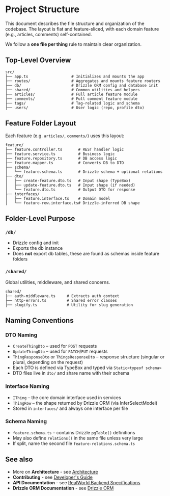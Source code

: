 # Project Structure

This document describes the file structure and organization of the codebase. The layout is flat and feature-sliced, with each domain feature (e.g., articles, comments) self-contained.

We follow a **one file per thing** rule to maintain clear organization.

## Top-Level Overview

```plaintext
src/
├── app.ts                   # Initializes and mounts the app
├── routes/                  # Aggregates and mounts feature routers
├── db/                      # Drizzle ORM config and database init
├── shared/                  # Common utilities and helpers
├── articles/                # Full article feature module
├── comments/                # Full comment feature module
├── tags/                    # Tag-related logic and schema
├── users/                   # User logic (repo, profile dto)
```

## Feature Folder Layout

Each feature (e.g. `articles/`, `comments/`) uses this layout:

```plaintext
feature/
├── feature.controller.ts       # REST handler logic
├── feature.service.ts          # Business logic
├── feature.repository.ts       # DB access logic
├── feature.mapper.ts           # Converts DB to DTO
├── schema/
│   └── feature.schema.ts       # Drizzle schema + optional relations
├── dto/
│   ├── create-feature.dto.ts   # Input shape (TypeBox)
│   ├── update-feature.dto.ts   # Input shape (if needed)
│   └── feature.dto.ts          # Output DTO for response
├── interfaces/
│   ├── feature.interface.ts    # Domain model
│   └── feature-row.interface.ts# Drizzle-inferred DB shape
```

## Folder-Level Purpose

### `/db/`

- Drizzle config and init
- Exports the db instance
- Does **not** export db tables, these are found as schemas inside feature folders

### `/shared/`

Global utilities, middleware, and shared concerns.

```plaintext
shared/
├── auth-middleware.ts     # Extracts auth context
├── http-errors.ts         # Shared error classes
├── slugify.ts             # Utility for slug generation
```

## Naming Conventions

### DTO Naming

- `CreateThingDto` – used for `POST` requests
- `UpdateThingDto` – used for `PATCH`/`PUT` requests
- `ThingResponseDto` or `ThingsResponseDto` – response structure (singular or plural, depending on the request)
- Each DTO is defined via TypeBox and typed via `Static<typeof schema>`
- DTO files live in `dto/` and share name with their schema

### Interface Naming

- `IThing` – the core domain interface used in services
- `ThingRow` – the shape returned by Drizzle ORM (via InferSelectModel)
- Stored in `interfaces/` and always one interface per file

### Schema Naming

- `feature.schema.ts` – contains Drizzle `pgTable()` definitions
- May also define `relations()` in the same file unless very large
- If split, name the second file `feature-relations.schema.ts`

## See also

- More on **Architecture** - see [Architecture](ARCHITECTURE.md)
- **Contributing** - see [Developer's Guide](CONTRIBUTING.md)
- **API Documentation** - see [RealWorld Backend Specifications](https://realworld-docs.netlify.app/specifications/backend/introduction/)
- **Drizzle ORM Documentation** - see [Drizzle ORM](https://orm.drizzle.team/)
